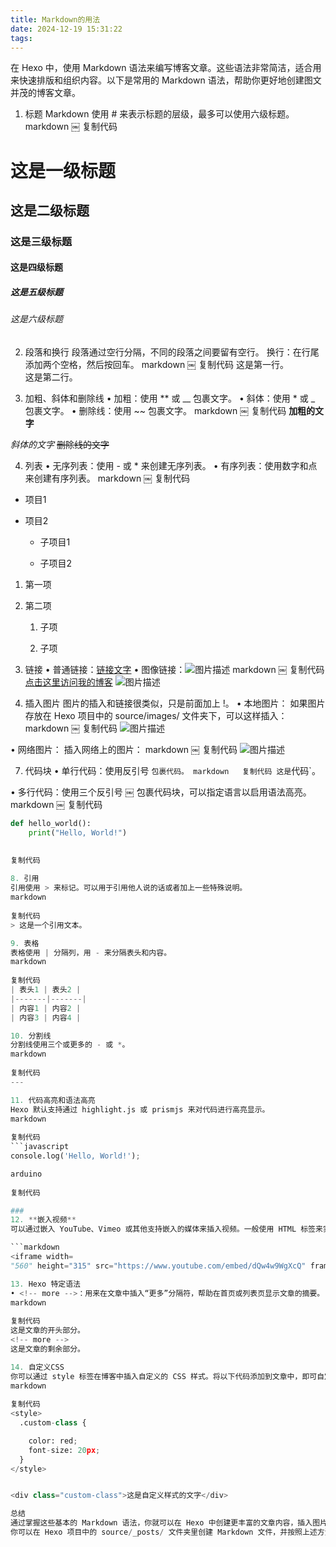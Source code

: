 ```yaml
---
title: Markdown的用法
date: 2024-12-19 15:31:22
tags:
---
```

在 Hexo 中，使用 Markdown 语法来编写博客文章。这些语法非常简洁，适合用来快速排版和组织内容。以下是常用的 Markdown 语法，帮助你更好地创建图文并茂的博客文章。
1. 标题
Markdown 使用 # 来表示标题的层级，最多可以使用六级标题。
markdown
￼
复制代码
# 这是一级标题

## 这是二级标题

### 这是三级标题

#### 这是四级标题

##### 这是五级标题

###### 这是六级标题

2. 段落和换行
段落通过空行分隔，不同的段落之间要留有空行。
换行：在行尾添加两个空格，然后按回车。
markdown
￼
复制代码
这是第一行。  
这是第二行。  

3. 加粗、斜体和删除线
• 加粗：使用 ** 或 __ 包裹文字。
• 斜体：使用 * 或 _ 包裹文字。
• 删除线：使用 ~~ 包裹文字。
markdown
￼
复制代码
**加粗的文字**

*斜体的文字*
~~删除线的文字~~

4. 列表
• 无序列表：使用 - 或 * 来创建无序列表。
• 有序列表：使用数字和点来创建有序列表。
markdown
￼
复制代码
- 项目1

- 项目2

  - 子项目1

  - 子项目2


1. 第一项

2. 第二项

   1. 子项

   2. 子项

5. 链接
• 普通链接：[链接文字](链接地址)
• 图像链接：![图片描述](图片地址)
markdown
￼
复制代码
[点击这里访问我的博客](https://myblog.com)
![
图片描述](https://example.com/image.jpg)

6. 插入图片
图片的插入和链接很类似，只是前面加上 !。
• 本地图片： 如果图片存放在 Hexo 项目中的 source/images/ 文件夹下，可以这样插入：
markdown
￼
复制代码
![图片描述](/images/your-image.jpg)

• 网络图片： 插入网络上的图片：
markdown
￼
复制代码
![图片描述](https://example.com/image.jpg)

7. 代码块
• 单行代码：使用反引号 ` 包裹代码。
markdown
￼
复制代码
这是 `代码`。

• 多行代码：使用三个反引号 
￼
包裹代码块，可以指定语言以启用语法高亮。
markdown
￼
复制代码
```python
def hello_world():
    print("Hello, World!")

￼
复制代码
￼
8. 引用
引用使用 > 来标记。可以用于引用他人说的话或者加上一些特殊说明。
markdown
￼
复制代码
> 这是一个引用文本。

9. 表格
表格使用 | 分隔列，用 - 来分隔表头和内容。
markdown
￼
复制代码
| 表头1 | 表头2 |
|-------|-------|
| 内容1 | 内容2 |
| 内容3 | 内容4 |

10. 分割线
分割线使用三个或更多的 - 或 *。
markdown
￼
复制代码
---

11. 代码高亮和语法高亮
Hexo 默认支持通过 highlight.js 或 prismjs 来对代码进行高亮显示。
markdown
￼
复制代码
```javascript
console.log('Hello, World!');

arduino
￼
复制代码

### 
12. **嵌入视频**
可以通过嵌入 YouTube、Vimeo 或其他支持嵌入的媒体来插入视频。一般使用 HTML 标签来实现：

```markdown
<iframe width=
"560" height="315" src="https://www.youtube.com/embed/dQw4w9WgXcQ" frameborder="0" allowfullscreen></iframe>

13. Hexo 特定语法
• <!-- more -->：用来在文章中插入“更多”分隔符，帮助在首页或列表页显示文章的摘要。
markdown
￼
复制代码
这是文章的开头部分。
<!-- more -->
这是文章的剩余部分。

14. 自定义CSS
你可以通过 style 标签在博客中插入自定义的 CSS 样式。将以下代码添加到文章中，即可自定义样式：
markdown
￼
复制代码
<style>
  .custom-class {

    color: red;
    font-size: 20px;
  }
</style>


<div class="custom-class">这是自定义样式的文字</div>

总结
通过掌握这些基本的 Markdown 语法，你就可以在 Hexo 中创建更丰富的文章内容，插入图片、视频和代码，还能进行简单的排版和格式化。只需将这些语法应用到你的 Markdown 文件中，Hexo 会根据这些规则生成你想要的网页内容。
你可以在 Hexo 项目中的 source/_posts/ 文件夹里创建 Markdown 文件，并按照上述方法添加内容，然后使用 hexo generate 或 hexo deploy 来生成并发布文章。